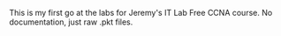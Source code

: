 This is my first go at the labs for Jeremy's IT Lab Free CCNA course. No documentation, just raw .pkt files.

